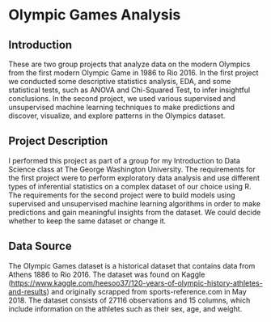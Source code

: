 # Olympic Games Analysis

## Introduction 

These are two group projects that analyze data on the modern Olympics from the first modern Olympic Game in 1986 to Rio 2016. In the first project we conducted some descriptive statistics analysis, EDA, and some statistical tests, such as ANOVA and Chi-Squared Test, to infer insightful conclusions. In the second project, we used various supervised and unsupervised machine learning techniques to make predictions and discover, visualize, and explore patterns in the Olympics dataset. 

## Project Description

I performed this project as part of a group for my Introduction to Data Science class at The George Washington University. The requirements for the first project were to perform exploratory data analysis and use different types of inferential statistics on a complex dataset of our choice using R. The requirements for the second project were to build models using supervised and unsupervised machine learning algorithms in order to make predictions and gain meaningful insights from the dataset. We could decide whether to keep the same dataset or change it.

## Data Source 

The Olympic Games dataset is a historical dataset that contains data from Athens 1886 to Rio 2016. The dataset was found on Kaggle (https://www.kaggle.com/heesoo37/120-years-of-olympic-history-athletes-and-results) and originally scrapped from sports-reference.com in May 2018. The dataset consists of 27116 observations and 15 columns, which include information on the athletes such as their sex, age, and weight. 
